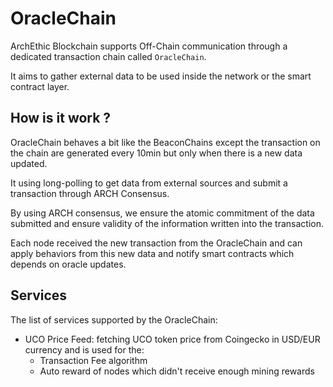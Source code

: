 # OracleChain

ArchEthic Blockchain supports Off-Chain communication through a dedicated transaction chain called `OracleChain`.

It aims to gather external data to be used inside the network or the smart contract layer.

## How is it work ?

OracleChain behaves a bit like the BeaconChains except the transaction on the chain are generated every 10min but only when there is a new data updated.

It using long-polling to get data from external sources and submit a transaction through ARCH Consensus.

By using ARCH consensus, we ensure the atomic commitment of the data submitted and ensure validity of the information written into the transaction.

Each node received the new transaction from the OracleChain and can apply behaviors from this new data and notify smart contracts which depends on oracle updates.

## Services

The list of services supported by the OracleChain:

- UCO Price Feed: fetching UCO token price from Coingecko in USD/EUR currency and is used for the:
  - Transaction Fee algorithm
  - Auto reward of nodes which didn't receive enough mining rewards


